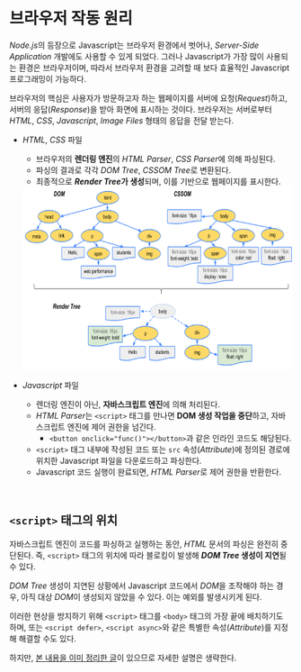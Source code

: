 # 브라우저 작동 원리

*Node.js*의 등장으로 Javascript는 브라우저 환경에서 벗어나, _Server-Side Application_ 개발에도 사용할 수 있게 되었다. 그러나 Javascript가 가장 많이 사용되는 환경은 브라우저이며, 따라서 브라우저 환경을 고려할 때 보다 효율적인 Javascript 프로그래밍이 가능하다.

브라우저의 핵심은 사용자가 방문하고자 하는 웹페이지를 서버에 요청(_Request_)하고, 서버의 응답(_Response_)을 받아 화면에 표시하는 것이다. 브라우저는 서버로부터 _HTML_, _CSS_, _Javascript_, _Image Files_ 형태의 응답을 전달 받는다.

- _HTML_, _CSS_ 파일

  - 브라우저의 **렌더링 엔진**의 _HTML Parser_, *CSS Parser*에 의해 파싱된다.
  - 파싱의 결과로 각각 _DOM Tree_, *CSSOM Tree*로 변환된다.
  - 최종적으로 ***Render Tree*가 생성**되며, 이를 기반으로 웹페이지를 표시한다.

  <img src="./images/RenderTreeConstruction.png" width="500" height="325">

- _Javascript_ 파일

  - 렌더링 엔진이 아닌, **자바스크립트 엔진**에 의해 처리된다.
  - *HTML Parser*는 `<script>` 태그를 만나면 **DOM 생성 작업을 중단**하고, 자바스크립트 엔진에 제어 권한을 넘긴다.
    - `<button onclick="func()"></button>`과 같은 인라인 코드도 해당된다.
  - `<script>` 태그 내부에 작성된 코드 또는 `src` 속성(_Attribute_)에 정의된 경로에 위치한 Javascript 파일을 다운로드하고 파싱한다.
  - Javascript 코드 실행이 완료되면, *HTML Parser*로 제어 권한을 반환한다.

<br>

## `<script>` 태그의 위치

자바스크립트 엔진이 코드를 파싱하고 실행하는 동안, _HTML_ 문서의 파싱은 완전히 중단된다. 즉, `<script>` 태그의 위치에 따라 블로킹이 발생해 **_DOM Tree_ 생성이 지연**될 수 있다.

_DOM Tree_ 생성이 지연된 상황에서 Javascript 코드에서 *DOM*을 조작해야 하는 경우, 아직 대상 *DOM*이 생성되지 않았을 수 있다. 이는 예외를 발생시키게 된다.

이러한 현상을 방지하기 위해 `<script>` 태그를 `<body>` 태그의 가장 끝에 배치하기도 하며, 또는 `<script defer>`, `<script async>`와 같은 특별한 속성(_Attribute_)를 지정해 해결할 수도 있다.

하지만, [본 내용을 이미 정리한 글](https://github.com/tom9744/TIL/blob/master/Javascript/%5B2021.03.08%5D%20Javascript%20%EA%B0%9C%EB%85%90/defer%EC%99%80%20async.md)이 있으므로 자세한 설명은 생략한다.
